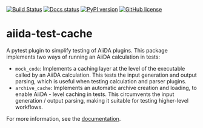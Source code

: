 [![Build Status](https://github.com/aiidateam/aiida-test-cache/actions/workflows/ci.yml/badge.svg)](https://github.com/aiidateam/aiida-test-cache/actions)
[![Docs status](https://readthedocs.org/projects/aiida-test-cache/badge)](https://aiida-test-cache.readthedocs.io/)
[![PyPI version](https://badge.fury.io/py/aiida-test-cache.svg)](https://badge.fury.io/py/aiida-test-cache)
[![GitHub license](https://img.shields.io/badge/License-MIT-blue.svg)](https://github.com/aiidateam/aiida-test-cache/blob/main/LICENSE)

# aiida-test-cache

A pytest plugin to simplify testing of AiiDA plugins. This package implements two ways of running an AiiDA calculation in tests:
- `mock_code`: Implements a caching layer at the level of the executable called by an AiiDA calculation. This tests the input generation and output parsing, which is useful when testing calculation and parser plugins.
- `archive_cache`: Implements an automatic archive creation and loading, to enable AiiDA - level caching in tests. This circumvents the input generation / output parsing, making it suitable for testing higher-level workflows. 

For more information, see the [documentation](http://aiida-test-cache.readthedocs.io/).
